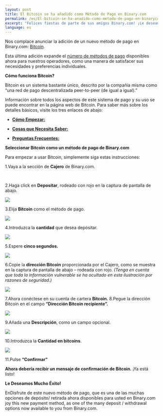 ```yaml
---
layout: post
title: El Bitcoin se ha añadido como Método de Pago en Binary.com
permalink: /es/El-bitcoin-se-ha-anadido-como-metodo-de-pago-en-binarycom/
excerpt: "Felices fiestas de parte de sus amigos Binary.com! ¡Le deseamos un feliz y próspero Año Nuevo!"
language: es
---
```


Nos complace anunciar la adición de un nuevo método de pago en Binary.com: [Bitcoin](https://bitcoin.org/es/).

Esta última adición expande el [número de métodos de pago](http://bit.ly/1lOK1nY) disponibles ahora para nuestros operadores, como una manera de satisfacer sus necesidades y preferencias individuales.


**Cómo funciona Bitcoin?**

Bitcoin es un sistema bastante único, descrito por la compañía misma como “una red de pago descentralizada peer-to-peer (de igual a igual).”

Información sobre todos los aspectos de este sistema de pago y su uso se puede encontrar en la página web de Bitcoin. Para saber más sobre los detalles básicos, visite los tres enlaces de abajo:


+ [**Cómo Empezar:**](https://bitcoin.org/es/como-empezar)

+ [**Cosas que Necesita Saber:**](https://bitcoin.org/es/debes-saber)

+ [**Preguntas Frecuentes:**](https://bitcoin.org/es/faq)


**Seleccionar Bitcoin como un método de pago de Binary.com**

Para empezar a usar Bitcoin, simplemente siga estas instrucciones:

1.Vaya a la sección de **Cajero** de Binary.com.

<br>

2.Haga click en **Depositar**, rodeado con rojo en la captura de pantalla de abajo.

![](/images/Picture1.png)

3.Elija **Bitcoin** como el método de pago.

![](/images/Picture2.png)

4.Introduzca la **cantidad** que desea depositar.

![](/images/Picture3.png)

5.Espere **cinco segundos.**

![](/images/Picture4.png)

6.Copie la **dirección Bitcoin** proporcionada por el Cajero, como se muestra en la captura de pantalla de abajo – rodeada con rojo. *(Tenga en cuenta que toda la información vulnerable se ha ocultado en esta ilustración por razones de seguridad.)*

![](/images/Picture5.png)

7.Ahora conéctese en su cuenta de cartera **Bitcoin.**
8.Pegue la dirección Bitcoin en el campo  **“Dirección Bitcoin recipiente”.**

![](/images/Picture6.png)

9.Añada una **Descripción**, como un campo opcional.

![](/images/Picture7.png)

10.Introduzca la **Cantidad en bitcoins**.

![](/images/Picture8.png)

11.Pulse **“Confirmar"**

**Ahora debería recibir un mensaje de confirmación de Bitcoin.** ¡Ya está listo!

**Le Deseamos Mucho Éxito!**

EnDisfrute de este nuevo método de pago, que es una de las muchas opciones de depósito/ retirada ahora disponibles para usted en Binary.com
joy this new payment method, as one of the many deposit / withdrawal options now available to you from Binary.com.
